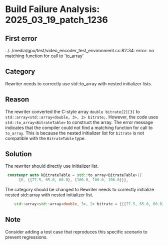 # Build Failure Analysis: 2025_03_19_patch_1236

## First error

../../media/gpu/test/video_encoder_test_environment.cc:82:34: error: no matching function for call to 'to_array'

## Category
Rewriter needs to correctly use std::to_array with nested initializer lists.

## Reason
The rewriter converted the C-style array `double bitrate[2][3]` to `std::array<std::array<double, 3>, 2> bitrate;`. However, the code uses `std::to_array<BitrateTable>` to construct the array. The error message indicates that the compiler could not find a matching function for call to `to_array`. This is because the nested initializer list for `bitrate` is not compatible with the `BitrateTable` type.

## Solution
The rewriter should directly use initializer list.
```c++
 constexpr auto kBitrateTable = std::to_array<BitrateTable>({
      {0, {{77.5, 65.0, 60.0}, {100.0, 100.0, 100.0}}},
```

The category should be changed to Rewriter needs to correctly initialize nested std::array with nested initializer list.
```c++
    std::array<std::array<double, 3>, 2> bitrate = {{{77.5, 65.0, 60.0}, {100.0, 100.0, 100.0}}};
```

## Note
Consider adding a test case that reproduces this specific scenario to prevent regressions.